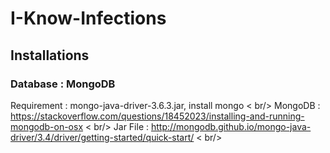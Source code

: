 # I-Know-Infections

## Installations
### Database : MongoDB
Requirement : mongo-java-driver-3.6.3.jar, install mongo < br/>
MongoDB : https://stackoverflow.com/questions/18452023/installing-and-running-mongodb-on-osx < br/>
Jar File : http://mongodb.github.io/mongo-java-driver/3.4/driver/getting-started/quick-start/ < br/>


 

